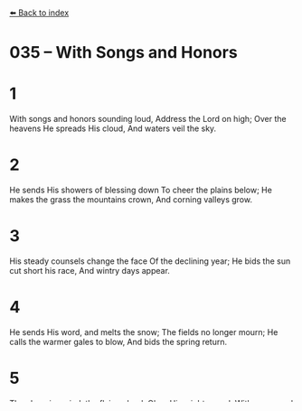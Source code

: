 [⬅️ Back to index](../README.md)

# 035 – With Songs and Honors


# 1
With songs and honors sounding loud,
Address the Lord on high;
Over the heavens He spreads His cloud,
And waters veil the sky.

# 2
He sends His showers of blessing down
To cheer the plains below;
He makes the grass the mountains crown,
And corning valleys grow.

# 3
His steady counsels change the face
Of the declining year;
He bids the sun cut short his race,
And wintry days appear.

# 4
He sends His word, and melts the snow;
The fields no longer mourn;
He calls the warmer gales to blow,
And bids the spring return.

# 5
The changing wind, the flying cloud,
Obey His mighty word:
With songs and honors sounding loud
Praise ye the sovereign Lord!

[⬅️ Back to index](../README.md)
